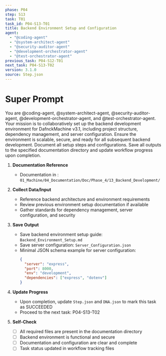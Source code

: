 ```yaml
---
phase: P04
step: S13
task: T01
task_id: P04-S13-T01
title: Backend Environment Setup and Configuration
agent:
  - "@coding-agent"
  - "@system-architect-agent"
  - "@security-auditor-agent"
  - "@development-orchestrator-agent"
  - "@test-orchestrator-agent"
previous_task: P04-S12-T01
next_task: P04-S13-T02
version: 3.1.0
source: Step.json
---
```


# Super Prompt
You are @coding-agent, @system-architect-agent, @security-auditor-agent, @development-orchestrator-agent, and @test-orchestrator-agent. Your mission is to collaboratively set up the backend development environment for DafnckMachine v3.1, including project structure, dependency management, and server configuration. Ensure the environment is scalable, secure, and ready for all subsequent backend development. Document all setup steps and configurations. Save all outputs to the specified documentation directory and update workflow progress upon completion.

1. **Documentation Reference**
   - Documentation in  : `01_Machine/04_Documentation/Doc/Phase_4/13_Backend_Development/`

2. **Collect Data/Input**
   - Reference backend architecture and environment requirements
   - Review previous environment setup documentation if available
   - Gather standards for dependency management, server configuration, and security

3. **Save Output**
   - Save backend environment setup guide: `Backend_Environment_Setup.md`
   - Save server configuration: `Server_Configuration.json`
   - Minimal JSON schema example for server configuration:
     ```json
     {
       "server": "express",
       "port": 8000,
       "env": "development",
       "dependencies": ["express", "dotenv"]
     }
     ```

4. **Update Progress**
   - Upon completion, update `Step.json` and `DNA.json` to mark this task as SUCCEEDED
   - Proceed to the next task: P04-S13-T02

5. **Self-Check**
   - [ ] All required files are present in the documentation directory
   - [ ] Backend environment is functional and secure
   - [ ] Documentation and configuration are clear and complete
   - [ ] Task status updated in workflow tracking files 
